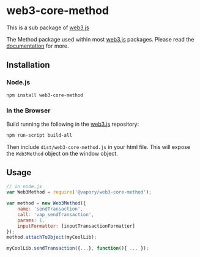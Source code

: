 # web3-core-method

This is a sub package of [web3.js][repo]

The Method package used within most [web3.js][repo] packages.
Please read the [documentation][docs] for more.

## Installation

### Node.js

```bash
npm install web3-core-method
```

### In the Browser

Build running the following in the [web3.js][repo] repository:

```bash
npm run-script build-all
```

Then include `dist/web3-core-method.js` in your html file.
This will expose the `Web3Method` object on the window object.


## Usage

```js
// in node.js
var Web3Method = require('@vapory/web3-core-method');

var method = new Web3Method({
    name: 'sendTransaction',
    call: 'vap_sendTransaction',
    params: 1,
    inputFormatter: [inputTransactionFormatter]
});
method.attachToObject(myCoolLib);

myCoolLib.sendTransaction({...}, function(){ ... });
```


[docs]: http://web3js.readthedocs.io/en/1.0/
[repo]: https://github.com/vaporyco/web3.js


